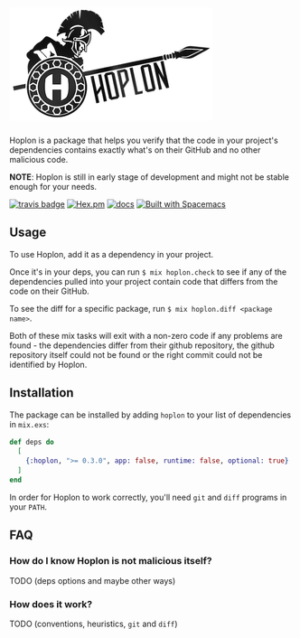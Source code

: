 # ![Hoplon](assets/hoplon_text_200.png)

Hoplon is a package that helps you verify that the code in your project's dependencies
contains exactly what's on their GitHub and no other malicious code.

**NOTE**: Hoplon is still in early stage of development and might not be stable enough for your needs.

[![travis badge](https://travis-ci.org/nietaki/hoplon.svg?branch=master)](https://travis-ci.org/nietaki/hoplon)
[![Hex.pm](https://img.shields.io/hexpm/v/hoplon.svg)](https://hex.pm/packages/hoplon)
[![docs](https://img.shields.io/badge/docs-hexdocs-yellow.svg)](https://hexdocs.pm/hoplon/)
[![Built with Spacemacs](https://cdn.rawgit.com/syl20bnr/spacemacs/442d025779da2f62fc86c2082703697714db6514/assets/spacemacs-badge.svg)](http://spacemacs.org)
<!--[![Coverage Status](https://coveralls.io/repos/github/nietaki/hoplon/badge.svg?branch=master)](https://coveralls.io/github/nietaki/hoplon?branch=master)-->

## Usage

To use Hoplon, add it as a dependency in your project.

Once it's in your deps, you can run `$ mix hoplon.check` to see if any of
the dependencies pulled into your project contain code that differs from
the code on their GitHub.

To see the diff for a specific package, run `$ mix hoplon.diff <package name>`.

Both of these mix tasks will exit with a non-zero code if any problems are
found - the dependencies differ from their github repository, the github
repository itself could not be found or the right commit could not be
identified by Hoplon.

## Installation

The package can be installed by adding `hoplon` to your list of
dependencies in `mix.exs`:

```elixir
def deps do
  [
    {:hoplon, ">= 0.3.0", app: false, runtime: false, optional: true}
  ]
end
```

In order for Hoplon to work correctly, you'll need `git` and `diff` programs in
your `PATH`.

## FAQ

### How do I know Hoplon is not malicious itself?

TODO (deps options and maybe other ways)

### How does it work?

TODO (conventions, heuristics, `git` and `diff`)

